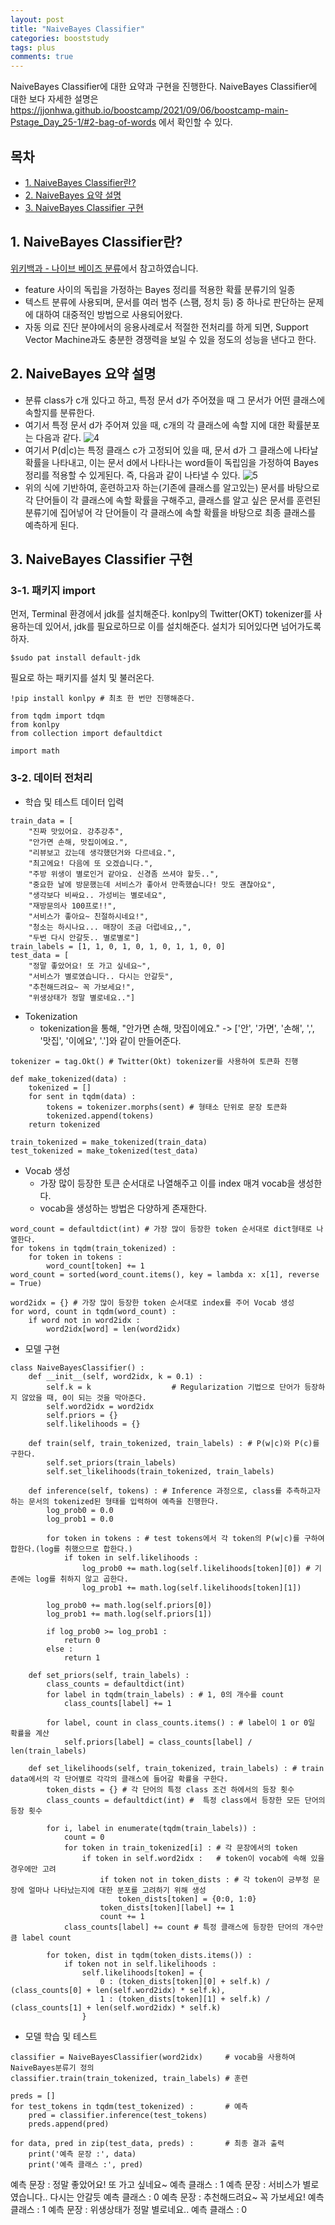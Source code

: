 ```yaml
---
layout: post
title: "NaiveBayes Classifier"
categories: booststudy
tags: plus
comments: true
---
```

NaiveBayes Classifier에 대한 요약과 구현을 진행한다.
NaiveBayes Classifier에 대한 보다 자세한 설명은 https://jjonhwa.github.io/boostcamp/2021/09/06/boostcamp-main-Pstage_Day_25-1/#2-bag-of-words 에서 확인할 수 있다.

## 목차
- [1. NaiveBayes Classifier란?](#1-naivebayes-classifier란)
- [2. NaiveBayes 요약 설명](#2-naivebayes-요약-설명)
- [3. NaiveBayes Classifier 구현](#3-naivebayes-classifier-구현)

## 1. NaiveBayes Classifier란?
[위키백과 - 나이브 베이즈 분류](https://ko.wikipedia.org/wiki/%EB%82%98%EC%9D%B4%EB%B8%8C_%EB%B2%A0%EC%9D%B4%EC%A6%88_%EB%B6%84%EB%A5%98)에서 참고하였습니다.
- feature 사이의 독립을 가정하는 Bayes 정리를 적용한 확률 분류기의 일종
- 텍스트 분류에 사용되며, 문서를 여러 범주 (스팸, 정치 등) 중 하나로 판단하는 문제에 대하여 대중적인 방법으로 사용되어왔다.
- 자동 의료 진단 분야에서의 응용사례로서 적절한 전처리를 하게 되면, Support Vector Machine과도 충분한 경쟁력을 보일 수 있을 정도의 성능을 낸다고 한다.

## 2. NaiveBayes 요약 설명
- 분류 class가 c개 있다고 하고, 특정 문서 d가 주어졌을 때 그 문서가 어떤 클래스에 속할지를 분류한다.
- 여기서 특정 문서 d가 주어져 있을 때, c개의 각 클래스에 속할 지에 대한 확률분포는 다음과 같다.
![4](https://user-images.githubusercontent.com/53552847/132617179-5ef052c8-1436-40dc-9150-cc5228974604.PNG)
- 여기서 P(d\|c)는 특정 클래스 c가 고정되어 있을 때, 문서 d가 그 클래스에 나타날 확률을 나타내고, 이는 문서 d에서 나타나는 word들이 독립임을 가정하여 Bayes 정리를 적용할 수 있게된다. 즉, 다음과 같이 나타낼 수 있다.
![5](https://user-images.githubusercontent.com/53552847/132617388-d38f76c9-2869-4ede-b29b-46382f9aadf6.PNG)
- 위의 식에 기반하여, 훈련하고자 하는(기존에 클래스를 알고있는) 문서를 바탕으로 각 단어들이 각 클래스에 속할 확률을 구해주고, 클래스를 알고 싶은 문서를 훈련된 분류기에 집어넣어 각 단어들이 각 클래스에 속할 확률을 바탕으로 최종 클래스를 예측하게 된다.

## 3. NaiveBayes Classifier 구현
### 3-1. 패키지 import
먼저, Terminal 환경에서 jdk를 설치해준다. konlpy의 Twitter(OKT) tokenizer를 사용하는데 있어서, jdk를 필요로하므로 이를 설치해준다. 설치가 되어있다면 넘어가도록 하자.
``` 
$sudo pat install default-jdk 
```
필요로 하는 패키지를 설치 및 불러온다.
```
!pip install konlpy # 최초 한 번만 진행해준다.

from tqdm import tdqm
from konlpy
from collection import defaultdict

import math
```

### 3-2. 데이터 전처리
- 학습 및 테스트 데이터 입력
```
train_data = [
    "진짜 맛있어요. 강추강추",
    "안가면 손해, 맛집이에요.",
    "리뷰보고 갔는데 생각했던거와 다르네요.",
    "최고에요! 다음에 또 오겠습니다.",
    "주방 위생이 별로인거 같아요. 신경좀 쓰셔야 할듯..",
    "중요한 날에 방문했는데 서비스가 좋아서 만족했습니다! 맛도 괜찮아요",
    "생각보다 비싸요.. 가성비는 별로네요",
    "재방문의사 100프로!!",
    "서비스가 좋아요~ 친절하시네요!",
    "청소는 하시나요... 매장이 조금 더럽네요,,",
    "두번 다시 안갈듯.. 별로별로"]
train_labels = [1, 1, 0, 1, 0, 1, 0, 1, 1, 0, 0]
test_data = [
    "정말 좋았어요! 또 가고 싶네요~",
    "서비스가 별로였습니다.. 다시는 안갈듯",
    "추천해드려요~ 꼭 가보세요!",
    "위생상태가 정말 별로네요.."]
```

- Tokenization
    - tokenization을 통해, "안가면 손해, 맛집이에요." -> ['안', '가면', '손해', ',', '맛집', '이에요', '.']와 같이 만들어준다.

```
tokenizer = tag.Okt() # Twitter(Okt) tokenizer를 사용하여 토큰화 진행

def make_tokenized(data) :
    tokenized = []
    for sent in tqdm(data) :
        tokens = tokenizer.morphs(sent) # 형태소 단위로 문장 토큰화
        tokenized.append(tokens)
    return tokenized

train_tokenized = make_tokenized(train_data)
test_tokenized = make_tokenized(test_data)
```

- Vocab 생성
    - 가장 많이 등장한 토큰 순서대로 나열해주고 이를 index 매겨 vocab을 생성한다.
    - vocab을 생성하는 방법은 다양하게 존재한다.
    
```
word_count = defaultdict(int) # 가장 많이 등장한 token 순서대로 dict형태로 나열한다.
for tokens in tqdm(train_tokenized) :
    for token in tokens :
        word_count[token] += 1
word_count = sorted(word_count.items(), key = lambda x: x[1], reverse = True)

word2idx = {} # 가장 많이 등장한 token 순서대로 index를 주어 Vocab 생성
for word, count in tqdm(word_count) :
    if word not in word2idx :
        word2idx[word] = len(word2idx)
```

- 모델 구현
```
class NaiveBayesClassifier() :
    def __init__(self, word2idx, k = 0.1) :
        self.k = k                  # Regularization 기법으로 단어가 등장하지 않았을 때, 0이 되는 것을 막아준다.
        self.word2idx = word2idx
        self.priors = {}
        self.likelihoods = {}

    def train(self, train_tokenized, train_labels) : # P(w|c)와 P(c)를 구한다.
        self.set_priors(train_labels)
        self.set_likelihoods(train_tokenized, train_labels)

    def inference(self, tokens) : # Inference 과정으로, class를 추측하고자 하는 문서의 tokenized된 형태를 입력하여 예측을 진행한다.
        log_prob0 = 0.0
        log_prob1 = 0.0

        for token in tokens : # test tokens에서 각 token의 P(w|c)를 구하여 합한다.(log를 취했으므로 합한다.)
            if token in self.likelihoods :
                log_prob0 += math.log(self.likelihoods[token][0]) # 기존에는 log를 취하지 않고 곱한다.
                log_prob1 += math.log(self.likelihoods[token][1])
        
        log_prob0 += math.log(self.priors[0])
        log_prob1 += math.log(self.priors[1])

        if log_prob0 >= log_prob1 :
            return 0
        else :
            return 1
        
    def set_priors(self, train_labels) :
        class_counts = defaultdict(int)
        for label in tqdm(train_labels) : # 1, 0의 개수를 count
            class_counts[label] += 1
        
        for label, count in class_counts.items() : # label이 1 or 0일 확률을 계산
            self.priors[label] = class_counts[label] / len(train_labels)

    def set_likelihoods(self, train_tokenized, train_labels) : # train data에서의 각 단어별로 각각의 클래스에 들어갈 확률을 구한다.
        token_dists = {} # 각 단어의 특정 class 조건 하에서의 등장 횟수
        class_counts = defaultdict(int) #  특정 class에서 등장한 모든 단어의 등장 횟수

        for i, label in enumerate(tqdm(train_labels)) :
            count = 0
            for token in train_tokenized[i] : # 각 문장에서의 token
                if token in self.word2idx :   # token이 vocab에 속해 있을 경우에만 고려
                    if token not in token_dists : # 각 token이 긍부정 문장에 얼마나 나타났는지에 대한 분포를 고려하기 위해 생성
                        token_dists[token] = {0:0, 1:0}
                    token_dists[token][label] += 1
                    count += 1
            class_counts[label] += count # 특정 클래스에 등장한 단어의 개수만큼 label count

        for token, dist in tqdm(token_dists.items()) :
            if token not in self.likelihoods :
                self.likelihoods[token] = {
                    0 : (token_dists[token][0] + self.k) / (class_counts[0] + len(self.word2idx) * self.k),
                    1 : (token_dists[token][1] + self.k) / (class_counts[1] + len(self.word2idx) * self.k)
                }
```

- 모델 학습 및 테스트
```
classifier = NaiveBayesClassifier(word2idx)     # vocab을 사용하여 NaiveBayes분류기 정의
classifier.train(train_tokenized, train_labels) # 훈련

preds = []
for test_tokens in tqdm(test_tokenized) :       # 예측
    pred = classifier.inference(test_tokens)
    preds.append(pred)

for data, pred in zip(test_data, preds) :       # 최종 결과 출력
    print('예측 문장 :', data)
    print('예측 클래스 :', pred)
```

예측 문장 : 정말 좋았어요! 또 가고 싶네요~
예측 클래스 : 1
예측 문장 : 서비스가 별로였습니다.. 다시는 안갈듯
예측 클래스 : 0
예측 문장 : 추천해드려요~ 꼭 가보세요!
예측 클래스 : 1
예측 문장 : 위생상태가 정말 별로네요..
예측 클래스 : 0
